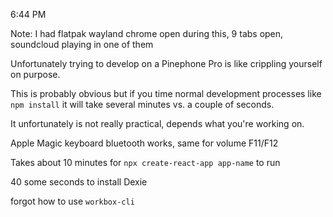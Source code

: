 6:44 PM

Note: I had flatpak wayland chrome open during this, 9 tabs open, soundcloud playing in one of them

Unfortunately trying to develop on a Pinephone Pro is like crippling yourself on purpose.

This is probably obvious but if you time normal development processes like `npm install` it will take several minutes vs. a couple of seconds.

It unfortunately is not really practical, depends what you're working on.

Apple Magic keyboard bluetooth works, same for volume F11/F12

Takes about 10 minutes for `npx create-react-app app-name` to run

40 some seconds to install Dexie

forgot how to use `workbox-cli`

